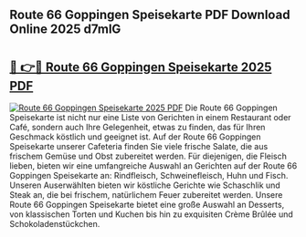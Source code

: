 ## Route 66 Goppingen Speisekarte PDF Download Online 2025 d7mlG

# <h2><a href="http://gcbthh.nevu.top/?p=Route+66+Goppingen+Speisekarte">🔗 👉🔴 Route 66 Goppingen Speisekarte 2025 PDF</a></h2>

[![Route 66 Goppingen Speisekarte 2025 PDF](https://i.imgur.com/dBaPXMq.png)](http://gcbthh.nevu.top/?p=Route+66+Goppingen+Speisekarte)
Die Route 66 Goppingen Speisekarte ist nicht nur eine Liste von Gerichten in einem Restaurant oder Café, sondern auch Ihre Gelegenheit, etwas zu finden, das für Ihren Geschmack köstlich und geeignet ist. Auf der Route 66 Goppingen Speisekarte unserer Cafeteria finden Sie viele frische Salate, die aus frischem Gemüse und Obst zubereitet werden. Für diejenigen, die Fleisch lieben, bieten wir eine umfangreiche Auswahl an Gerichten auf der Route 66 Goppingen Speisekarte an: Rindfleisch, Schweinefleisch, Huhn und Fisch. Unseren Auserwählten bieten wir köstliche Gerichte wie Schaschlik und Steak an, die bei frischem, natürlichem Feuer zubereitet werden. Unsere Route 66 Goppingen Speisekarte bietet eine große Auswahl an Desserts, von klassischen Torten und Kuchen bis hin zu exquisiten Crème Brûlée und Schokoladenstückchen.

